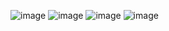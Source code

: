 ![image](https://github.com/user-attachments/assets/49b0bce5-aa48-469c-a824-2710f4187efc)
![image](https://github.com/user-attachments/assets/e70eb4c2-4a49-4cd3-8d95-a50951913887)
![image](https://github.com/user-attachments/assets/093ae7ad-aa36-4a4f-a245-7e9610768ce3)
![image](https://github.com/user-attachments/assets/ca755340-9d80-41fa-883d-414808dcf5a2)
